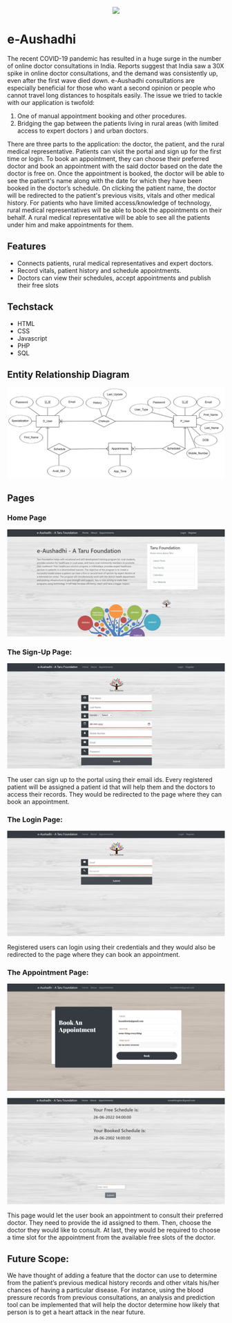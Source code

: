 
<p align="center">
    <img src="https://tarufoundation.com/wp-content/uploads/2020/06/Transparent-Logo_Resize.png"> 
</p>

# e-Aushadhi

The recent COVID-19 pandemic has resulted in a huge surge in the number of online doctor consultations in India. Reports suggest that India saw a 30X spike in online doctor consultations, and the demand was consistently up, even after the first wave died down. e-Aushadhi consultations are especially beneficial for those who want a second opinion or people who cannot travel long distances to hospitals easily. The issue we tried to tackle with our application is twofold: 
1) One of manual appointment booking and other procedures. 
2) Bridging the gap between the patients living in rural areas (with limited access to expert doctors ) and urban doctors. 

There are three parts to the application: the doctor, the patient, and the rural medical representative.  Patients can visit the portal and sign up for the first time or login. To book an appointment, they can choose their preferred doctor and book an appointment with the said doctor based on the date the doctor is free on. Once the appointment is booked, the doctor will be able to see the patient's name along with the date for which they have been booked in the doctor’s schedule. On clicking the patient name, the doctor will  be redirected to the patient's previous visits, vitals and other medical history. 
For patients who have limited access/knowledge of technology, rural medical representatives will be able to book the appointments on their behalf. A rural medical representative will be able to see all the patients under him and make appointments for them.

## Features

- Connects patients, rural medical representatives and expert doctors.
- Record vitals, patient history and schedule appointments.
- Doctors can view their schedules, accept appointments and publish their free slots

## Techstack

- HTML
- CSS
- Javascript
- PHP
- SQL

## Entity Relationship Diagram
<p align="center">
    <img src="Images/ER.jpeg"> 
</p>

## Pages
### Home Page
<p align="center">
    <img src="Images/Homepage.jpeg"> 
</p>

### The Sign-Up Page:
<p align="center">
    <img src="Images/SignupPage.jpeg"> 
</p>
The user can sign up to the portal using their email ids. Every registered patient will be assigned a patient id that will help them and the doctors to access their records. They would be redirected to the page where they can book an appointment.

### The Login Page:
<p align="center">
    <img src="Images/LoginPage.jpeg"> 
</p>
Registered users can login using their credentials and they would also be redirected to the page 
where they can book an appointment.

### The Appointment Page:
<p align="center">
    <img src="Images/AppointmentPage.jpeg"> 
</p>
<p align="center">
    <img src="Images/AppointmentPage_Status.jpeg"> 
</p>
This page would let the user book an appointment to consult their preferred doctor. They need to provide the id assigned to them. Then, choose the doctor they would like to consult. At last, they would be required to choose a time slot for the appointment from the available free slots of the doctor.

## Future Scope:

We have thought of adding a feature that the doctor can use to determine from the patient’s previous medical history records and other vitals his/her chances of having a particular disease. For instance, using the blood pressure records from previous consultations, an analysis and prediction tool can be implemented that will help the doctor determine how likely that person is to get a heart attack in the near future.
